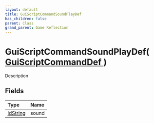 ```yaml
---
layout: default
title: GuiScriptCommandSoundPlayDef
has_children: false
parent: Class
grand_parent: Game Reflection
---
```

# GuiScriptCommandSoundPlayDef( [ GuiScriptCommandDef ](/docs/game-reflection/classes/gui_script_command_def) )
Description 

## Fields

| Type | Name |
|:-------------|:--------------|
| [IdString](/docs/game-reflection/components/id_string) | sound |

